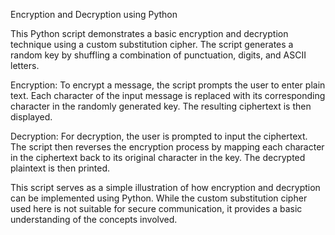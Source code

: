 Encryption and Decryption using Python

This Python script demonstrates a basic encryption and decryption technique using a custom substitution cipher. The script generates a random key by shuffling a combination of punctuation, digits, and ASCII letters.

Encryption:
To encrypt a message, the script prompts the user to enter plain text. Each character of the input message is replaced with its corresponding character in the randomly generated key. The resulting ciphertext is then displayed.

Decryption:
For decryption, the user is prompted to input the ciphertext. The script then reverses the encryption process by mapping each character in the ciphertext back to its original character in the key. The decrypted plaintext is then printed.

This script serves as a simple illustration of how encryption and decryption can be implemented using Python. While the custom substitution cipher used here is not suitable for secure communication, it provides a basic understanding of the concepts involved.



